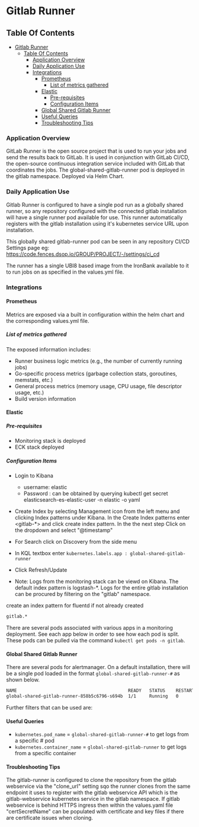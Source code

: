 # Gitlab Runner

## Table Of Contents

- [Gitlab Runner](#gitlab-runner)
  - [Table Of Contents](#table-of-contents)
    - [Application Overview](#application-overview)
    - [Daily Application Use](#daily-application-use)
    - [Integrations](#integrations)
      - [Prometheus](#prometheus)
        - [List of metrics gathered](#list-of-metrics-gathered)
      - [Elastic](#elastic)
        - [Pre-requisites](#pre-requisites)
        - [Configuration Items](#configuration-items)
      - [Global Shared Gitlab Runner](#global-shared-gitlab-runner)
      - [Useful Queries](#useful-queries)
      - [Troubleshooting Tips](#troubleshooting-tips)

### Application Overview

GitLab Runner is the open source project that is used to run your jobs and send the results back to GitLab. It is used in conjunction with GitLab CI/CD, the open-source continuous integration service included with GitLab that coordinates the jobs.
The global-shared-gitlab-runner pod is deployed in the gitlab namespace.
Deployed via Helm Chart.

### Daily Application Use

Gitlab Runner is configured to have a single pod run as a globally shared runner, so any repository configured with the connected gitlab installation will have a single runner pod available for use. This runner automatically registers with the gitlab installation using it's kubernetes service URL upon installation.

This globally shared gitlab-runner pod can be seen in any repository CI/CD Settings page eg:
https://code.fences.dsop.io/GROUP/PROJECT/-/settings/ci_cd

The runner has a single UBI8 based image from the IronBank available to it to run jobs on as specified in the values.yml file.

### Integrations

#### Prometheus

Metrics are exposed via a built in configuration within the helm chart and the corresponding values.yml file.

##### List of metrics gathered

The exposed information includes:

- Runner business logic metrics (e.g., the number of currently running jobs)
- Go-specific process metrics (garbage collection stats, goroutines, memstats, etc.)
- General process metrics (memory usage, CPU usage, file descriptor usage, etc.)
- Build version information

#### Elastic

##### Pre-requisites

- Monitoring stack is deployed
- ECK stack deployed

##### Configuration Items

- Login to Kibana
  - username: elastic
  - Password : can be obtained by querying kubectl get secret elasticsearch-es-elastic-user -n elastic -o yaml
- Create Index by  selecting Management icon from the left menu and  clicking Index patterns under Kibana.  In the Create Index patterns enter <gitlab-*> and click create index pattern.  In the the next step Click on the dropdown and select "@timestamp"

- For Search click on Discovery from the side menu

- In KQL textbox enter `kubernetes.labels.app : global-shared-gitlab-runner`

- Click Refresh/Update

- Note: Logs from the monitoring stack can be viewd on Kibana. The default index pattern is logstash-*. Logs for the entire gitlab installation can be procured by filtering on the "gitlab" namespace.

create an index pattern for fluentd if not already created

```bash
gitlab.*
```

There are several pods associated with various apps in a monitoring deployment.
See each app below in order to see how each pod is split.
These pods can be pulled via the command `kubectl get pods -n gitlab`.

#### Global Shared Gitlab Runner

There are several pods for alertmanager.
On a default installation, there will be a single pod loaded in the format `global-shared-gitlab-runner-#` as shown below.

```bash
NAME                                          READY   STATUS    RESTARTS   AGE
global-shared-gitlab-runner-858b5c6796-s694b  1/1     Running   0          156m
```

Further filters that can be used are:

#### Useful Queries

- `kubernetes.pod_name`   = `global-shared-gitlab-runner-#` to get logs from a specific # pod
- `kubernetes.container_name` = `global-shared-gitlab-runner` to get logs from a specific container

#### Troubleshooting Tips

The gitlab-runner is configured to clone the repository from the gitlab webservice via the "clone_url" setting sqo the runner clones from the same endpoint it uses to register with the gitlab webservice API which is the gitlab-webservice kubernetes service in the gitlab namespace.
If gitlab webservice is behind HTTPS ingress then within the values.yaml file "certSecretName" can be populated with certificate and key files if there are certificate issues when cloning.
